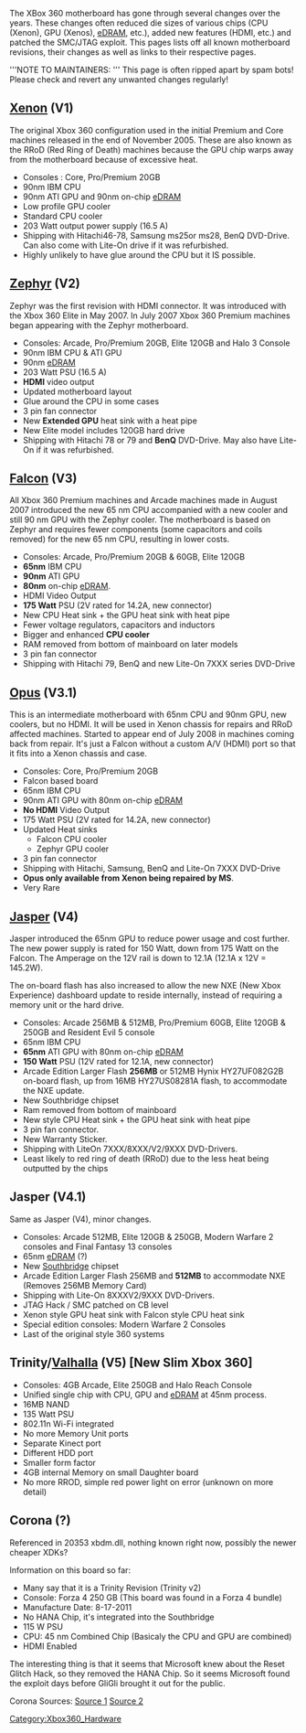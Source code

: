 The XBox 360 motherboard has gone through several changes over the
years. These changes often reduced die sizes of various chips (CPU
(Xenon), GPU (Xenos), [eDRAM](http://en.wikipedia.org/wiki/EDRAM),
etc.), added new features (HDMI, etc.) and patched the SMC/JTAG exploit.
This pages lists off all known motherboard revisions, their changes as
well as links to their respective pages.

'''NOTE TO MAINTAINERS: ''' This page is often ripped apart by spam
bots\! Please check and revert any unwanted changes regularly\!

## [Xenon](Xenon_(Motherboard) "wikilink") (V1)

The original Xbox 360 configuration used in the initial Premium and Core
machines released in the end of November 2005.
These are also known as the RRoD (Red Ring of Death) machines because
the GPU chip warps away from the motherboard because of excessive heat.

  - Consoles : Core, Pro/Premium 20GB
  - 90nm IBM CPU
  - 90nm ATI GPU and 90nm on-chip
    [eDRAM](http://en.wikipedia.org/wiki/EDRAM)
  - Low profile GPU cooler
  - Standard CPU cooler
  - 203 Watt output power supply (16.5 A)
  - Shipping with Hitachi46-78, Samsung ms25or ms28, BenQ DVD-Drive. Can
    also come with Lite-On drive if it was refurbished.
  - Highly unlikely to have glue around the CPU but it IS possible.

## [Zephyr](Zephyr "wikilink") (V2)

Zephyr was the first revision with HDMI connector.
It was introduced with the Xbox 360 Elite in May 2007.
In July 2007 Xbox 360 Premium machines began appearing with the Zephyr
motherboard.

  - Consoles: Arcade, Pro/Premium 20GB, Elite 120GB and Halo 3 Console
  - 90nm IBM CPU & ATI GPU
  - 90nm [eDRAM](http://en.wikipedia.org/wiki/EDRAM)
  - 203 Watt PSU (16.5 A)
  - **HDMI** video output
  - Updated motherboard layout
  - Glue around the CPU in some cases
  - 3 pin fan connector
  - New **Extended GPU** heat sink with a heat pipe
  - New Elite model includes 120GB hard drive
  - Shipping with Hitachi 78 or 79 and **BenQ** DVD-Drive. May also have
    Lite-On if it was refurbished.

## [Falcon](Falcon "wikilink") (V3)

All Xbox 360 Premium machines and Arcade machines made in August 2007
introduced the new 65 nm CPU accompanied with a new cooler and still 90
nm GPU with the Zephyr cooler.
The motherboard is based on Zephyr and requires fewer components (some
capacitors and coils removed) for the new 65 nm CPU, resulting in lower
costs.

  - Consoles: Arcade, Pro/Premium 20GB & 60GB, Elite 120GB
  - **65nm** IBM CPU
  - **90nm** ATI GPU
  - **80nm** on-chip [eDRAM](http://en.wikipedia.org/wiki/EDRAM).
  - HDMI Video Output
  - **175 Watt** PSU (2V rated for 14.2A, new connector)
  - New CPU Heat sink + the GPU heat sink with heat pipe
  - Fewer voltage regulators, capacitors and inductors
  - Bigger and enhanced **CPU cooler**
  - RAM removed from bottom of mainboard on later models
  - 3 pin fan connector
  - Shipping with Hitachi 79, BenQ and new Lite-On 7XXX series DVD-Drive

## [Opus](Opus "wikilink") (V3.1)

This is an intermediate motherboard with 65nm CPU and 90nm GPU, new
coolers, but no HDMI. It will be used in Xenon chassis for repairs and
RRoD affected machines.
Started to appear end of July 2008 in machines coming back from repair.
It's just a Falcon without a custom A/V (HDMI) port so that it fits into
a Xenon chassis and case.

  - Consoles: Core, Pro/Premium 20GB
  - Falcon based board
  - 65nm IBM CPU
  - 90nm ATI GPU with 80nm on-chip
    [eDRAM](http://en.wikipedia.org/wiki/EDRAM)
  - **No HDMI** Video Output
  - 175 Watt PSU (2V rated for 14.2A, new connector)
  - Updated Heat sinks
      - Falcon CPU cooler
      - Zephyr GPU cooler
  - 3 pin fan connector
  - Shipping with Hitachi, Samsung, BenQ and Lite-On 7XXX DVD-Drive
  - **Opus only available from Xenon being repaired by MS**.
  - Very Rare

## [Jasper](Jasper "wikilink") (V4)

Jasper introduced the 65nm GPU to reduce power usage and cost further.
The new power supply is rated for 150 Watt, down from 175 Watt on the
Falcon. The Amperage on the 12V rail is down to 12.1A (12.1A x 12V =
145.2W).

The on-board flash has also increased to allow the new NXE (New Xbox
Experience) dashboard update to reside internally, instead of requiring
a memory unit or the hard drive.

  - Consoles: Arcade 256MB & 512MB, Pro/Premium 60GB, Elite 120GB &
    250GB and Resident Evil 5 console
  - 65nm IBM CPU
  - **65nm** ATI GPU with 80nm on-chip
    [eDRAM](http://en.wikipedia.org/wiki/EDRAM)
  - **150 Watt** PSU (12V rated for 12.1A, new connector)
  - Arcade Edition Larger Flash **256MB** or 512MB Hynix HY27UF082G2B
    on-board flash, up from 16MB HY27US08281A flash, to accommodate the
    NXE update.
  - New Southbridge chipset
  - Ram removed from bottom of mainboard
  - New style CPU Heat sink + the GPU heat sink with heat pipe
  - 3 pin fan connector.
  - New Warranty Sticker.
  - Shipping with LiteOn 7XXX/8XXX/V2/9XXX DVD-Drivers.
  - Least likely to red ring of death (RRoD) due to the less heat being
    outputted by the chips

## Jasper (V4.1)

Same as Jasper (V4), minor changes.

  - Consoles: Arcade 512MB, Elite 120GB & 250GB, Modern Warfare 2
    consoles and Final Fantasy 13 consoles
  - 65nm [eDRAM](http://en.wikipedia.org/wiki/EDRAM) (?)
  - New [Southbridge](Southbridge "wikilink") chipset
  - Arcade Edition Larger Flash 256MB and **512MB** to accommodate NXE
    (Removes 256MB Memory Card)
  - Shipping with Lite-On 8XXXV2/9XXX DVD-Drivers.
  - JTAG Hack / SMC patched on CB level
  - Xenon style GPU heat sink with Falcon style CPU heat sink
  - Special edition consoles: Modern Warfare 2 Consoles
  - Last of the original style 360 systems

## Trinity/[Valhalla](Valhalla "wikilink") (V5) \[New Slim Xbox 360\]

  - Consoles: 4GB Arcade, Elite 250GB and Halo Reach Console
  - Unified single chip with CPU, GPU and
    [eDRAM](http://en.wikipedia.org/wiki/EDRAM) at 45nm process.
  - 16MB NAND
  - 135 Watt PSU
  - 802.11n Wi-Fi integrated
  - No more Memory Unit ports
  - Separate Kinect port
  - Different HDD port
  - Smaller form factor
  - 4GB internal Memory on small Daughter board
  - No more RROD, simple red power light on error (unknown on more
    detail)

## Corona (?)

Referenced in 20353 xbdm.dll, nothing known right now, possibly the
newer cheaper XDKs?

Information on this board so far:

  - Many say that it is a Trinity Revision (Trinity v2)
  - Console: Forza 4 250 GB (This board was found in a Forza 4 bundle)
  - Manufacture Date: 8-17-2011
  - No HANA Chip, it's integrated into the Southbridge
  - 115 W PSU
  - CPU: 45 nm Combined Chip (Basicaly the CPU and GPU are combined)
  - HDMI Enabled

The interesting thing is that it seems that Microsoft knew about the
Reset Glitch Hack, so they removed the HANA Chip. So it seems Microsoft
found the exploit days before GliGli brought it out for the public.

Corona Sources:
[Source 1](http://en.wikipedia.org/wiki/Xbox_360_technical_specifications#List_of_revisions)
[Source 2](https://web.archive.org/web/20160515071713/http://www.xboxhacker.org/index.php?topic=17143.0)

[Category:Xbox360_Hardware](Category_Xbox360_Hardware)